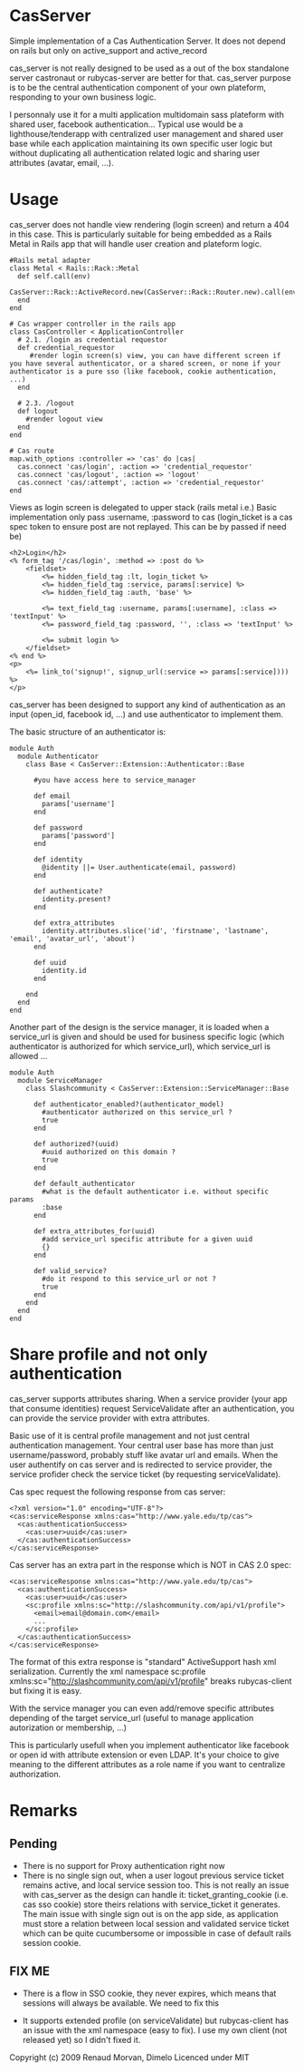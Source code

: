 # CasServer

Simple implementation of a Cas Authentication Server. It does not depend on rails but only on active\_support and active\_record

cas\_server is not really designed to be used as a out of the box standalone server castronaut or rubycas-server are better for that. cas\_server purpose is to be the central authentication component of your own plateform, responding to your own business logic.

I personnaly use it for a multi application multidomain sass plateform with shared user, facebook authentication... Typical use would be a lighthouse/tenderapp with centralized user management and shared user base while each application maintaining its own specific user logic but without duplicating all authentication related logic and sharing user attributes (avatar, email, ...).

# Usage

cas\_server does not handle view rendering (login screen) and return a 404 in this case. This is particularly suitable for being embedded as a Rails Metal in Rails app that will handle user creation and plateform logic.

    #Rails metal adapter
    class Metal < Rails::Rack::Metal
      def self.call(env)
        CasServer::Rack::ActiveRecord.new(CasServer::Rack::Router.new).call(env)
      end
    end

    # Cas wrapper controller in the rails app
    class CasController < ApplicationController
      # 2.1. /login as credential requestor
      def credential_requestor
         #render login screen(s) view, you can have different screen if you have several authenticator, or a shared screen, or none if your authenticator is a pure sso (like facebook, cookie authentication, ...)
      end

      # 2.3. /logout
      def logout
        #render logout view
      end
    end
    
    # Cas route
    map.with_options :controller => 'cas' do |cas|
      cas.connect 'cas/login', :action => 'credential_requestor'
      cas.connect 'cas/logout', :action => 'logout'
      cas.connect 'cas/:attempt', :action => 'credential_requestor'
    end

Views as login screen is delegated to upper stack (rails metal i.e.)
Basic implementation only pass :username, :password to cas (login\_ticket is a cas spec token to ensure post are not replayed. This can be by passed if need be)

    <h2>Login</h2>
    <% form_tag '/cas/login', :method => :post do %>
        <fieldset>
            <%= hidden_field_tag :lt, login_ticket %>
            <%= hidden_field_tag :service, params[:service] %>
            <%= hidden_field_tag :auth, 'base' %>

            <%= text_field_tag :username, params[:username], :class => 'textInput' %>
            <%= password_field_tag :password, '', :class => 'textInput' %>

            <%= submit login %>
        </fieldset>
    <% end %>
    <p>
        <%= link_to('signup!', signup_url(:service => params[:service]))) %>
    </p>
    
cas\_server has been designed to support any kind of authentication as an input (open\_id, facebook id, ...) and use authenticator to implement them.

The basic structure of an authenticator is:

    module Auth
      module Authenticator
        class Base < CasServer::Extension::Authenticator::Base
      
          #you have access here to service_manager
      
          def email
            params['username']
          end
      
          def password
            params['password']
          end
      
          def identity
            @identity ||= User.authenticate(email, password)
          end
      
          def authenticate?
            identity.present?
          end
      
          def extra_attributes
            identity.attributes.slice('id', 'firstname', 'lastname', 'email', 'avatar_url', 'about')
          end
      
          def uuid
            identity.id
          end
      
        end
      end
    end

Another part of the design is the service manager, it is loaded when a service\_url is given and should be used for business specific logic (which authenticator is authorized for which service\_url), which service\_url is allowed ...

    module Auth
      module ServiceManager
        class Slashcommunity < CasServer::Extension::ServiceManager::Base
      
          def authenticator_enabled?(authenticator_model)
            #authenticator authorized on this service_url ?
            true
          end
      
          def authorized?(uuid)
            #uuid authorized on this domain ?
            true
          end
      
          def default_authenticator
            #what is the default authenticator i.e. without specific params
            :base
          end
      
          def extra_attributes_for(uuid)
            #add service_url specific attribute for a given uuid
            {}
          end

          def valid_service?
            #do it respond to this service_url or not ?
            true
          end
        end
      end
    end

# Share profile and not only authentication

cas\_server supports attributes sharing. When a service provider (your app that consume identities) request ServiceValidate after an authentication, you can provide the service provider with extra attributes.

Basic use of it is central profile management and not just central authentication management. Your central user base has more than just username/password, probably stuff like avatar url and emails. When the user authentify on cas server and is redirected to service provider, the service profider check the service ticket (by requesting serviceValidate).

Cas spec request the following response from cas server:

    <?xml version="1.0" encoding="UTF-8"?>
    <cas:serviceResponse xmlns:cas="http://www.yale.edu/tp/cas">
      <cas:authenticationSuccess>
        <cas:user>uuid</cas:user>
      </cas:authenticationSuccess>
    </cas:serviceResponse>
  
Cas server has an extra part in the response which is NOT in CAS 2.0 spec:

    <cas:serviceResponse xmlns:cas="http://www.yale.edu/tp/cas">
      <cas:authenticationSuccess>
        <cas:user>uuid</cas:user>
        <sc:profile xmlns:sc="http://slashcommunity.com/api/v1/profile">
          <email>email@domain.com</email>
          ...
        </sc:profile>
      </cas:authenticationSuccess>
    </cas:serviceResponse>

The format of this extra response is "standard" ActiveSupport hash xml serialization. Currently the xml namespace sc:profile xmlns:sc="http://slashcommunity.com/api/v1/profile" breaks rubycas-client but fixing it is easy.

With the service manager you can even add/remove specific attributes depending of the target service\_url (useful to manage application autorization or membership, ...)

This is particularly usefull when you implement authenticator like facebook or open id with attribute extension or even LDAP. It's your choice to give meaning to the different attributes as a role name if you want to centralize authorization.

# Remarks

## Pending

- There is no support for Proxy authentication right now
- There is no single sign out, when a user logout previous service ticket remains active, and local service session too. This is not really an issue with cas\_server as the design can handle it: ticket\_granting\_cookie (i.e. cas sso cookie) store theirs relations with service\_ticket it generates. The main issue with single sign out is on the app side, as application must store a relation between local session and validated service ticket which can be quite cucumbersome or impossible in case of default rails session cookie.

## FIX ME

- There is a flow in SSO cookie, they never expires, which means that sessions will always be available.
We need to fix this

- It supports extended profile (on serviceValidate) but rubycas-client has an issue with the xml namespace (easy to fix). I use my own client (not released yet) so I didn't fixed it.


Copyright (c) 2009 Renaud Morvan, Dimelo
Licenced under MIT
